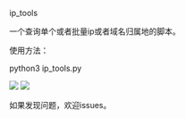 ip_tools

一个查询单个或者批量ip或者域名归属地的脚本。

使用方法：

python3 ip_tools.py

![](demo/demo1.png)
![](demo/demo2.png)

如果发现问题，欢迎issues。

